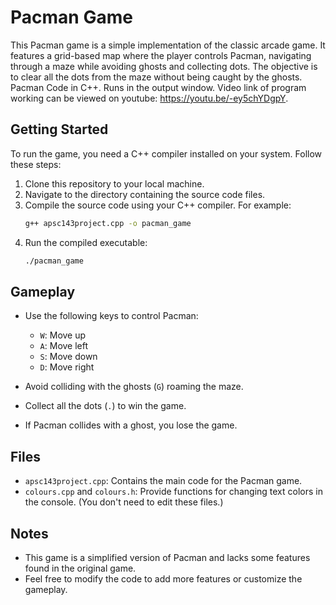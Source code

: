 
# Pacman Game

This Pacman game is a simple implementation of the classic arcade game. It features a grid-based map where the player controls Pacman, navigating through a maze while avoiding ghosts and collecting dots. The objective is to clear all the dots from the maze without being caught by the ghosts. Pacman Code in C++. Runs in the output window. Video link of program working can be viewed on youtube: https://youtu.be/-ey5chYDgpY.

## Getting Started

To run the game, you need a C++ compiler installed on your system. Follow these steps:

1. Clone this repository to your local machine.
2. Navigate to the directory containing the source code files.
3. Compile the source code using your C++ compiler. For example:
    ```bash
    g++ apsc143project.cpp -o pacman_game
    ```
4. Run the compiled executable:
    ```bash
    ./pacman_game
    ```

## Gameplay

- Use the following keys to control Pacman:
  - `W`: Move up
  - `A`: Move left
  - `S`: Move down
  - `D`: Move right

- Avoid colliding with the ghosts (`G`) roaming the maze.
- Collect all the dots (`.`) to win the game.
- If Pacman collides with a ghost, you lose the game.

## Files

- `apsc143project.cpp`: Contains the main code for the Pacman game.
- `colours.cpp` and `colours.h`: Provide functions for changing text colors in the console. (You don't need to edit these files.)

## Notes

- This game is a simplified version of Pacman and lacks some features found in the original game.
- Feel free to modify the code to add more features or customize the gameplay.
